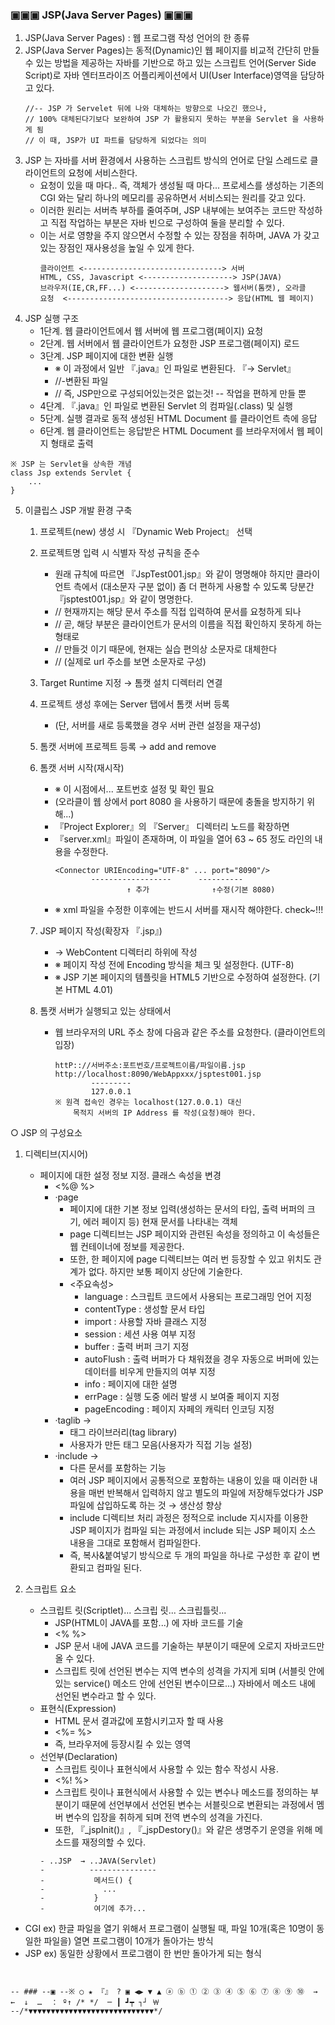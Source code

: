 ### ▣▣▣ JSP(Java Server Pages) ▣▣▣


1. JSP(Java Server Pages) : 웹 프로그램 작성 언어의 한 종류
2. JSP(Java Server Pages)는 동적(Dynamic)인 웹 페이지를
   비교적 간단히 만들 수 있는 방법을 제공하는
   자바를 기반으로 하고 있는 스크립트 언어(Server Side Script)로
   자바 엔터프라이즈 어플리케이션에서 UI(User Interface)영역을
   담당하고 있다.
    ```
    //-- JSP 가 Servelet 뒤에 나와 대체하는 방향으로 나오긴 했으나,
    // 100% 대체된다기보다 보완하여 JSP 가 활용되지 못하는 부분을 Servlet 을 사용하게 됨
    // 이 때, JSP가 UI 파트를 담당하게 되었다는 의미 
    ```
3. JSP 는 자바를 서버 환경에서 사용하는 스크립트 방식의 언어로
   단일 스레드로 클라이언트의 요청에 서비스한다.
   - 요청이 있을 때 마다.. 즉, 객체가 생성될 때 마다...
   프로세스를 생성하는 기존의 CGI 와는 달리
   하나의 메모리를 공유하면서 서비스되는 원리를 갖고 있다.
   - 이러한 원리는 서버측 부하를 줄여주며, JSP 내부에는 보여주는 코드만 작성하고
   직접 작업하는 부분은 자바 빈으로 구성하여 둘을 분리할 수 있다.
   - 이는 서로 영향을 주지 않으면서 수정할 수 있는 장점을 취하며, JAVA 가 갖고 있는 장점인 재사용성을 높일 수 있게 한다.
        ```
        클라이언트 <-------------------------------> 서버
        HTML, CSS, Javascript <--------------------> JSP(JAVA)
        브라우저(IE,CR,FF...) <--------------------> 웹서버(톰캣), 오라클
        요청  <------------------------------------> 응답(HTML 웹 페이지)
        ```
4. JSP 실행 구조
   - 1단계. 웹 클라이언트에서 웹 서버에 웹 프로그램(페이지) 요청
   - 2단계. 웹 서버에서 웹 클라이언트가 요청한 JSP 프로그램(페이지) 로드
   - 3단계. JSP 페이지에 대한 변환 실행
        - ※ 이 과정에서 일반 『.java』인 파일로 변환된다. 『→ Servlet』
        - //-변환된 파일
        - // 즉, JSP만으로 구성되어있는것은 없는것! -- 작업을 편하게 만들 뿐 
   - 4단계. 『.java』인 파일로 변환된 Servlet 의 컴파일(.class) 및 실행
   - 5단계. 실행 결과로 동적 생성된 HTML Document 를 클라이언트 측에 응답
   - 6단계. 웹 클라이언트는 응답받은 HTML Document 를 브라우저에서 웹 페이지 형태로 출력
```
※ JSP 는 Servlet을 상속한 개념
class Jsp extends Servlet {
    ...
}
```

5. 이클립스 JSP 개발 환경 구축
   1) 프로젝트(new) 생성 시 『Dynamic Web Project』 선택
   2) 프로젝트명 입력 시 식별자 작성 규칙을 준수
      - 원래 규칙에 따르면 『JspTest001.jsp』와 같이 명명해야 하지만 클라이언트 측에서 (대소문자 구분 없이) 좀 더 편하게 사용할 수 있도록 당분간 『jsptest001.jsp』와 같이 명명한다.
      - // 현재까지는 해당 문서 주소를 직접 입력하여 문서를 요청하게 되나
      - // 곧, 해당 부분은 클라이언트가 문서의 이름을 직접 확인하지 못하게 하는 형태로
      - // 만들것 이기 때문에, 현재는 실습 편의상 소문자로 대체한다
      - // (실제로 url 주소를 보면 소문자로 구성)
   3) Target Runtime 지정 → 톰캣 설치 디렉터리 연결
   4) 프로젝트 생성 후에는 Server 탭에서 톰캣 서버 등록
      - (단, 서버를 새로 등록했을 경우 서버 관련 설정을 재구성)
   5) 톰캣 서버에 프로젝트 등록 → add and remove
   6) 톰캣 서버 시작(재시작)
      - ※ 이 시점에서... 포트번호 설정 및 확인 필요
      -   (오라클이 웹 상에서 port 8080 을 사용하기 때문에 충돌을 방지하기 위해...)
      -   『Project Explorer』의 『Server』 디렉터리 노드를 확장하면
      -   『server.xml』파일이 존재하며, 이 파일을 열어 63 ~ 65 정도 라인의 내용을 수정한다.
            ```
            <Connector URIEncoding="UTF-8" ... port="8090"/>
                    ------------------      ----------
                            ↑ 추가              ↑수정(기본 8080)
            ```
      - ※ xml 파일을 수정한 이후에는 반드시 서버를 재시작 해야한다. check~!!!
   
   7) JSP 페이지 작성(확장자 『.jsp』)
      - → WebContent 디렉터리 하위에 작성
      - ※ 페이지 작성 전에 Encoding 방식을 체크 및 설정한다. (UTF-8)
      - ※ JSP 기본 페이지의 템플릿을 HTML5 기반으로 수정하여 설정한다. (기본 HTML 4.01)
   8) 톰캣 서버가 실행되고 있는 상태에서
      - 웹 브라우저의 URL 주소 창에 다음과 같은 주소를 요청한다. (클라이언트의 입장)
        ```
        httP:://서버주소:포트번호/프로젝트이름/파일이름.jsp
        http://localhost:8090/WebAppxxx/jsptest001.jsp
                ---------
                127.0.0.1
        ※ 원격 접속인 경우는 localhost(127.0.0.1) 대신
            목적지 서버의 IP Address 를 작성(요청)해야 한다.
        ```

○ JSP 의 구성요소
   1. 디렉티브(지시어)
      - 페이지에 대한 설정 정보 지정. 클래스 속성을 변경
        - <%@ %>
        - ·page
           - 페이지에 대한 기본 정보 입력(생성하는 문서의 타입, 출력 버퍼의 크기, 에러 페이지 등) 현재 문서를 나타내는 객체
           - page 디렉티브는 JSP 페이지와 관련된 속성을 정의하고 이 속성들은 웹 컨테이너에 정보를 제공한다.
           - 또한, 한 페이지에 page 디렉티브는 여러 번 등장할 수 있고
           위치도 관계가 없다. 하지만 보통 페이지 상단에 기술한다.
          - <주요속성>
             - language : 스크립트 코드에서 사용되는 프로그래밍 언어 지정
             - contentType : 생성할 문서 타입
             - import : 사용할 자바 클래스 지정
             - session : 세션 사용 여부 지정
             - buffer : 출력 버퍼 크기 지정
             - autoFlush : 출력 버퍼가 다 채워졌을 경우
                           자동으로 버퍼에 있는 데이터를 비우게 만들지의 여부 지정
             - info : 페이지에 대한 설명
             - errPage : 실행 도중 에러 발생 시 보여줄 페이지 지정
             - pageEncoding : 페이지 자페의 캐릭터 인코딩 지정
         - ·taglib →
           - 태그 라이브러리(tag library)
           - 사용자가 만든 태그 모음(사용자가 직접 기능 설정)
         - ·include →
           - 다른 문서를 포함하는 기능
           - 여러 JSP 페이지에서 공통적으로 포함하는 내용이 있을 때 이러한 내용을 매번 반복해서 입력하지 않고 별도의 파일에 저장해두었다가 JSP 파일에 삽입하도록 하는 것 → 생산성 향상
           - include 디렉티브 처리 과정은 정적으로 include 지시자를 이용한 JSP 페이지가 컴파일 되는 과정에서 include 되는 JSP 페이지 소스 내용을 그대로 포함해서 컴파일한다.
           - 즉, 복사&붙여넣기 방식으로 두 개의 파일을 하나로 구성한 후 같이 변환되고 컴파일 된다.
  
   2. 스크립트 요소
      - 스크립트 릿(Scriptlet)... 스크립 릿... 스크립틀릿...
        - JSP(HTML이 JAVA를 포함...) 에 자바 코드를 기술
        -  <%  %>
        -  JSP 문서 내에 JAVA 코드를 기술하는 부분이기 때문에 오로지 자바코드만 올 수 있다.
        - 스크립트 릿에 선언된 변수는 지역 변수의 성격을 가지게 되며
        (서블릿 안에 있는 service() 메소드 안에 선언된 변수이므로...)
        자바에서 메소드 내에 선언된 변수라고 할 수 있다.
      - 표현식(Expression)
        - HTML 문서 결과값에 포함시키고자 할 때 사용
        - <%= %>
        - 즉, 브라우저에 등장시킬 수 있는 영역
      - 선언부(Declaration)
        - 스크립트 릿이나 표현식에서 사용할 수 있는 함수 작성시 사용.
        - <%! %>
        - 스크립트 릿이나 표현식에서 사용할 수 있는 변수나 메소드를 정의하는
        부분이기 때문에 선언부에서 선언된 변수는 서블릿으로 변환되는 과정에서
        멤버 변수의 입장을 취하게 되며 전역 변수의 성격을 가진다.
        - 또한, 『_jspInit()』, 『_jspDestory()』와 같은 생명주기 운영을 위해
        메소드를 재정의할 수 있다.
        ```
        - ..JSP  → ..JAVA(Servlet)
        -          ---------------
        -           메서드() {
        -             ...
        -           }
        -           여기에 추가...
        ```
- CGI 
   ex) 한글 파일을 열기 위해서 프로그램이 실행될 때,
         파일 10개(혹은 10명이 동일한 파일을) 열면 프로그램이 10개가 돌아가는 방식
- JSP
   ex) 동일한 상황에서 프로그램이 한 번만 돌아가게 되는 형식
```


-- ### --▣ --※ ○ ★ 『』 ? ▣ ◀▶ ▼ ▲ ⓐ ⓑ ① ② ③ ④ ⑤ ⑥ ⑦ ⑧ ⑨ ⑩  →   ←  ↓  …  ： º↑ /* */  ─ ┃ ┛┯ ┐┘ ￦
--/*▼▼▼▼▼▼▼▼▼▼▼▼▼▼▼▼▼▼▼▼▼▼▼▼▼▼▼▼*/